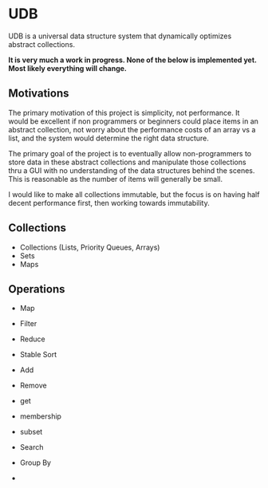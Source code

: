 # UDB
UDB is a universal data structure system that dynamically optimizes abstract collections. 

**It is very much a work in progress. None of the below is implemented yet. Most likely everything will change.**

## Motivations
The primary motivation of this project is simplicity, not performance. It would be excellent if non programmers or beginners could place items in an abstract collection, not worry about the performance costs of an array vs a list, and the system would determine the right data structure. 

The primary goal of the project is to eventually allow non-programmers to store data in these abstract collections and manipulate those collections thru a GUI with no understanding of the data structures behind the scenes. This is reasonable as the number of items will generally be small. 
 
I would like to make all collections immutable, but the focus is on having half decent performance first, then working towards immutability. 

## Collections

- Collections (Lists, Priority Queues, Arrays)
- Sets
- Maps

## Operations

- Map 
- Filter
- Reduce
- Stable Sort
- Add
- Remove
- get
- membership
- subset

- Search
- Group By
- 